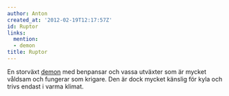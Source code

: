 ```yaml
---
author: Anton
created_at: '2012-02-19T12:17:57Z'
id: Ruptor
links:
  mention:
  - demon
title: Ruptor
---
```


En storväxt [demon] med benpansar och vassa utväxter som är mycket våldsam och fungerar som krigare.
Den är dock mycket känslig för kyla och trivs endast i varma klimat.

  [demon]: demon
